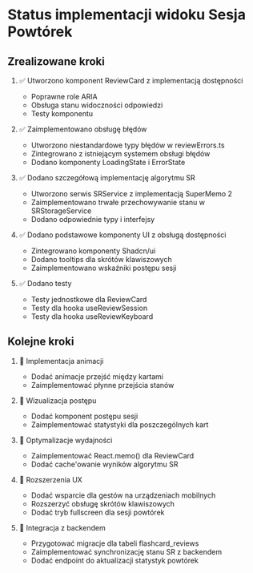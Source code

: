 # Status implementacji widoku Sesja Powtórek

## Zrealizowane kroki

1. ✅ Utworzono komponent ReviewCard z implementacją dostępności
   - Poprawne role ARIA
   - Obsługa stanu widoczności odpowiedzi
   - Testy komponentu

2. ✅ Zaimplementowano obsługę błędów
   - Utworzono niestandardowe typy błędów w reviewErrors.ts
   - Zintegrowano z istniejącym systemem obsługi błędów
   - Dodano komponenty LoadingState i ErrorState

3. ✅ Dodano szczegółową implementację algorytmu SR
   - Utworzono serwis SRService z implementacją SuperMemo 2
   - Zaimplementowano trwałe przechowywanie stanu w SRStorageService
   - Dodano odpowiednie typy i interfejsy

4. ✅ Dodano podstawowe komponenty UI z obsługą dostępności
   - Zintegrowano komponenty Shadcn/ui
   - Dodano tooltips dla skrótów klawiszowych
   - Zaimplementowano wskaźniki postępu sesji

5. ✅ Dodano testy
   - Testy jednostkowe dla ReviewCard
   - Testy dla hooka useReviewSession
   - Testy dla hooka useReviewKeyboard

## Kolejne kroki

1. 🔄 Implementacja animacji
   - Dodać animacje przejść między kartami
   - Zaimplementować płynne przejścia stanów

2. 🔄 Wizualizacja postępu
   - Dodać komponent postępu sesji
   - Zaimplementować statystyki dla poszczególnych kart

3. 🔄 Optymalizacje wydajności
   - Zaimplementować React.memo() dla ReviewCard
   - Dodać cache'owanie wyników algorytmu SR

4. 🔄 Rozszerzenia UX
   - Dodać wsparcie dla gestów na urządzeniach mobilnych
   - Rozszerzyć obsługę skrótów klawiszowych
   - Dodać tryb fullscreen dla sesji powtórek

5. 🔄 Integracja z backendem
   - Przygotować migracje dla tabeli flashcard_reviews
   - Zaimplementować synchronizację stanu SR z backendem
   - Dodać endpoint do aktualizacji statystyk powtórek
